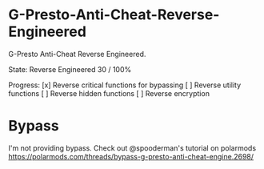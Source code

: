 # G-Presto-Anti-Cheat-Reverse-Engineered
G-Presto Anti-Cheat Reverse Engineered.

State: Reverse Engineered 30 / 100%

Progress:
[x] Reverse critical functions for bypassing
[ ] Reverse utility functions
[ ] Reverse hidden functions
[ ] Reverse encryption

# Bypass
I'm not providing bypass. Check out @spooderman's tutorial on polarmods
https://polarmods.com/threads/bypass-g-presto-anti-cheat-engine.2698/
